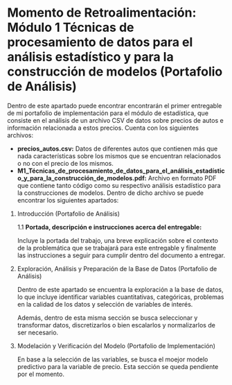 # Momento de Retroalimentación: Módulo 1 Técnicas de procesamiento de datos para el análisis estadístico y para la construcción de modelos (Portafolio de Análisis)
Dentro de este apartado puede encontrar encontrarán el primer entregable de mi portafolio de implementación para el módulo de estadística, que consiste en el análisis de un archivo CSV de datos sobre precios de autos e información relacionada a estos precios. Cuenta con los siguientes archivos:
* **precios_autos.csv:** Datos de diferentes autos que contienen más que nada características sobre los mismos que se encuentran relacionados o no con el precio de los mismos.
* **M1_Técnicas_de_procesamiento_de_datos_para_el_análisis_estadístico_y_para_la_construcción_de_modelos.pdf:** Archivo en formato PDF que contiene tanto código como su respectivo análisis estadístico para la construcciones de modelos. Dentro de dicho archivo se puede encontrar los siguientes apartados:

1. Introducción (Portafolio de Análisis)

    1.1 **Portada, descripción e instrucciones acerca del entregable:**

    Incluye la portada del trabajo, una breve explicación sobre el contexto de la problemática que se trabajará para este entregable y finalmente las instrucciones a seguir para cumplir dentro del documento a entregar.

2. Exploración, Análisis y Preparación de la Base de Datos (Portafolio de Análisis)<br/>
   
   Dentro de este apartado se encuentra la exploración a la base de datos, lo que incluye identificar variables cuantitativas, categóricas, problemas en la calidad de los datos y selección de variables de interés.

   Además, dentro de esta misma sección se busca seleccionar y transformar datos, discretizarlos o bien escalarlos y normalizarlos de ser necesario.

3. Modelación y Verificación del Modelo (Portafolio de Implementación)<br/>
   
   En base a la selección de las variables, se busca el moejor modelo predictivo para la variable de precio. Esta sección se queda pendiente por el momento.
